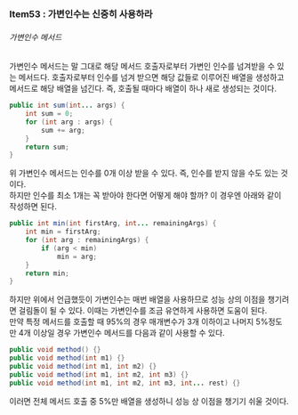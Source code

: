 ### Item53 : 가변인수는 신중히 사용하라

###### 가변인수 메서드
가변인수 메서드는 말 그대로 해당 메서드 호출자로부터 가변인 인수를 넘겨받을 수 있는 메서드다. 호출자로부터 인수를 넘겨 받으면 
해당 값들로 이루어진 배열을 생성하고 메서드로 해당 배열을 넘긴다. 즉, 호출될 때마다 배열이 하나 새로 생성되는 것이다.
```java
public int sum(int... args) {
    int sum = 0;
    for (int arg : args) {
        sum += arg;
    }
    return sum;
}
```
위 가변인수 메서드는 인수를 0개 이상 받을 수 있다. 즉, 인수를 받지 않을 수도 있는 것이다.  
하지만 인수를 최소 1개는 꼭 받아야 한다면 어떻게 해야 할까? 이 경우엔 아래와 같이 작성하면 된다.
```java
public int min(int firstArg, int... remainingArgs) {
    int min = firstArg;
    for (int arg : remainingArgs) {
        if (arg < min)
            min = arg;
    }
    return min;
}
```
하지만 위에서 언급했듯이 가변인수는 매번 배열을 사용하므로 성능 상의 이점을 챙기려면 걸림돌이 될 수 있다. 이때는 가변인수를 조금 유연하게 사용하면 도움이 된다.  
만약 특정 메서드를 호출할 때 95%의 경우 매개변수가 3개 이하이고 나머지 5%정도만 4개 이상일 경우 가변인수 메서드를 다음과 같이 사용할 수 있다.
```java
public void method() {}
public void method(int m1) {}
public void method(int m1, int m2) {}
public void method(int m1, int m2, int m3) {}
public void method(int m1, int m2, int m3, int... rest) {}
```
이러면 전체 메서드 호출 중 5%만 배열을 생성하니 성능 상 이점을 챙기기 쉬울 것이다.